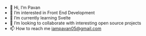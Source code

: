 - 👋 Hi, I’m Pavan
- 👀 I’m interested in Front End Development
- 🌱 I’m currently learning Svelte
- 💞️ I’m looking to collaborate with interesting open source projects
- 📫 How to reach me iampavan05@gmail.com

<!---
imPavan17/imPavan17 is a ✨ special ✨ repository because its `README.md` (this file) appears on your GitHub profile.
You can click the Preview link to take a look at your changes.
--->
